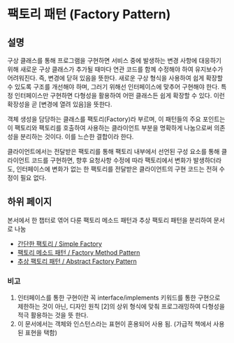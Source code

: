 # 팩토리 패턴 (Factory Pattern)

## 설명

구상 클래스를 통해 프로그램을 구현하면 서비스 중에 발생하는 변경 사항에 대응하기 위해 새로운 구상 클래스가 추가될 때마다 연관 코드를 함께 수정해야 하여 유지보수가 어려워진다. 즉, 변경에 닫혀 있음을 뜻한다. 새로운 구상 형식을 사용하여 쉽게 확장할 수 있도록 구조를 개선해야 하며, 그러기 위해선 인터페이스에 맞추어 구현해야 한다. 특정 인터페이스만 구현하면 다형성을 활용하여 어떤 클래스든 쉽게 확장할 수 있다. 이런 확장성을 곧 [변경에 열려 있음]을 뜻한다.

객체 생성을 담당하는 클래스를 팩토리(Factory)라 부르며, 이 패턴들의 주요 포인트는 이 팩토리와 팩토리를 호출하여 사용하는 클라이언트 부분을 명확하게 나눔으로써 의존성을 분리하는 것이다. 이를 느슨한 결합이라 한다.

클라이언트에서는 전달받은 팩토리를 통해 팩토리 내부에서 선언된 구성 요소를 통해 클라이언트 코드를 구현하면, 향후 요청사항 수정에 따라 팩토리에서 변화가 발생하더라도, 인터페이스에 변화가 없는 한 팩토리를 전달받은 클라이언트의 구현 코드는 전혀 수정이 필요 없다.

## 하위 페이지

본서에서 한 챕터로 엮어 다룬 팩토리 메소드 패턴과 추상 팩토리 패턴을 분리하여 문서로 나눔

- [간단한 팩토리 / Simple Factory](./simpleFactory/)
- [팩토리 메소드 패턴 / Factory Method Pattern](./factoryMethodPattern/)
- [추상 팩토리 패턴 / Abstract Factory Pattern](./abstractFactoryPattern/)

### 비고

1. 인터페이스를 통한 구현이란 꼭 interface/implements 키워드를 통한 구현으로 제한하는 것이 아닌, 디자인 원칙 [2]의 상위 형식에 맞춰 프로그래밍하여 다형성을 적극 활용하는 것을 뜻 한다.
2. 이 문서에서는 객체와 인스턴스라는 표현이 혼용되어 사용 됨. (가급적 책에서 사용된 표현을 택함)
